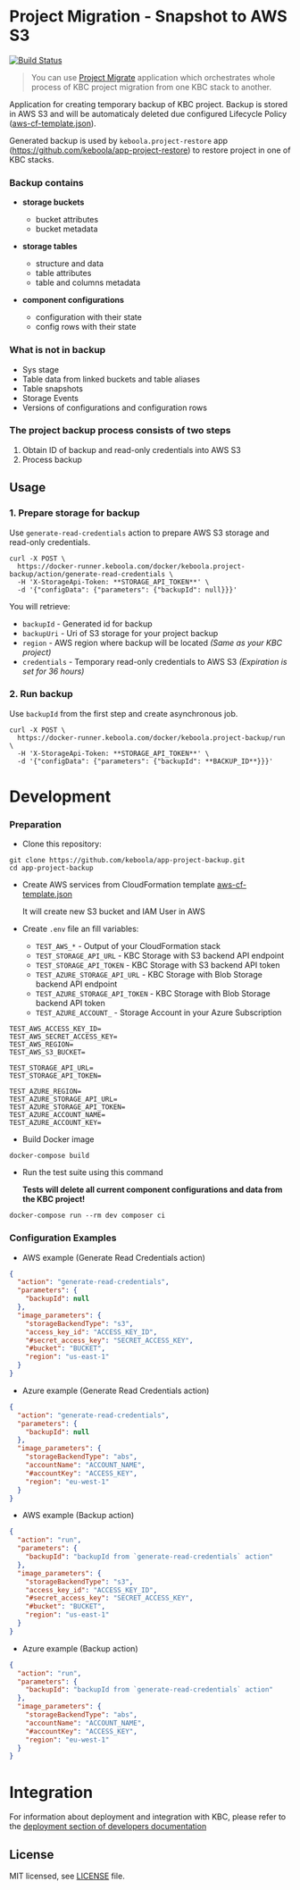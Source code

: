 # Project Migration - Snapshot to AWS S3

[![Build Status](https://travis-ci.org/keboola/app-project-backup.svg?branch=master)](https://travis-ci.org/keboola/app-project-backup)

> You can use [Project Migrate](https://github.com/keboola/app-project-migrate) application which orchestrates whole process of KBC project migration from one KBC stack to another.

Application for creating temporary backup of KBC project.
Backup is stored in AWS S3 and will be automaticaly deleted due configured Lifecycle Policy ([aws-cf-template.json](./aws-cf-template.json#L17)).

Generated backup is used by `keboola.project-restore` app (https://github.com/keboola/app-project-restore) to restore project in one of KBC stacks.

### Backup contains
- **storage buckets**
  - bucket attributes
  - bucket metadata
- **storage tables**
  - structure and data
  - table attributes
  - table and columns metadata

- **component configurations**
  - configuration with their state
  - config rows with their state

### What is not in backup

- Sys stage
- Table data from linked buckets and table aliases
- Table snapshots
- Storage Events
- Versions of configurations and configuration rows

### The project backup process consists of two steps

1) Obtain ID of backup and read-only credentials into AWS S3
2) Process backup

## Usage

### 1. Prepare storage for backup

Use `generate-read-credentials` action to prepare AWS S3 storage and read-only credentials.

```
curl -X POST \
  https://docker-runner.keboola.com/docker/keboola.project-backup/action/generate-read-credentials \
  -H 'X-StorageApi-Token: **STORAGE_API_TOKEN**' \
  -d '{"configData": {"parameters": {"backupId": null}}}'
```

You will retrieve:

- `backupId` - Generated id for backup
- `backupUri` - Uri of S3 storage for your project backup
- `region` - AWS region where backup will be located _(Same as your KBC project)_
- `credentials` - Temporary read-only credentials to AWS S3 _(Expiration is set for 36 hours)_
    
### 2. Run backup

Use `backupId` from the first step and create asynchronous job.

```
curl -X POST \
  https://docker-runner.keboola.com/docker/keboola.project-backup/run \
  -H 'X-StorageApi-Token: **STORAGE_API_TOKEN**' \
  -d '{"configData": {"parameters": {"backupId": **BACKUP_ID**}}}'
```

# Development

### Preparation

- Clone this repository:

```
git clone https://github.com/keboola/app-project-backup.git
cd app-project-backup
```

- Create AWS services from CloudFormation template [aws-cf-template.json](./aws-cf-template.json)

    It will create new S3 bucket and IAM User in AWS
    
- Create `.env` file an fill variables:

    - `TEST_AWS_*` - Output of your CloudFormation stack
    - `TEST_STORAGE_API_URL` - KBC Storage with S3 backend API endpoint
    - `TEST_STORAGE_API_TOKEN` - KBC Storage with S3 backend API token
    - `TEST_AZURE_STORAGE_API_URL` - KBC Storage with Blob Storage backend API endpoint
    - `TEST_AZURE_STORAGE_API_TOKEN` - KBC Storage with Blob Storage backend API token
    - `TEST_AZURE_ACCOUNT_` - Storage Account in your Azure Subscription
    
```
TEST_AWS_ACCESS_KEY_ID=
TEST_AWS_SECRET_ACCESS_KEY=
TEST_AWS_REGION=
TEST_AWS_S3_BUCKET=

TEST_STORAGE_API_URL=
TEST_STORAGE_API_TOKEN=

TEST_AZURE_REGION=
TEST_AZURE_STORAGE_API_URL=
TEST_AZURE_STORAGE_API_TOKEN=
TEST_AZURE_ACCOUNT_NAME=
TEST_AZURE_ACCOUNT_KEY=
```

- Build Docker image

```
docker-compose build
```

- Run the test suite using this command

    **Tests will delete all current component configurations and data from the KBC project!**

```
docker-compose run --rm dev composer ci
```

### Configuration Examples

- AWS example (Generate Read Credentials action)
```json
{
  "action": "generate-read-credentials",
  "parameters": {
    "backupId": null
  },
  "image_parameters": {
    "storageBackendType": "s3",
    "access_key_id": "ACCESS_KEY_ID",
    "#secret_access_key": "SECRET_ACCESS_KEY",
    "#bucket": "BUCKET",
    "region": "us-east-1"
  }
}
```


- Azure example (Generate Read Credentials action)
```json
{
  "action": "generate-read-credentials",
  "parameters": {
    "backupId": null
  },
  "image_parameters": {
    "storageBackendType": "abs",
    "accountName": "ACCOUNT_NAME",
    "#accountKey": "ACCESS_KEY",
    "region": "eu-west-1"
  }
}
```

- AWS example (Backup action)
```json
{
  "action": "run",
  "parameters": {
    "backupId": "backupId from `generate-read-credentials` action"
  },
  "image_parameters": {
    "storageBackendType": "s3",
    "access_key_id": "ACCESS_KEY_ID",
    "#secret_access_key": "SECRET_ACCESS_KEY",
    "#bucket": "BUCKET",
    "region": "us-east-1"
  }
}
```


- Azure example (Backup action)
```json
{
  "action": "run",
  "parameters": {
    "backupId": "backupId from `generate-read-credentials` action"
  },
  "image_parameters": {
    "storageBackendType": "abs",
    "accountName": "ACCOUNT_NAME",
    "#accountKey": "ACCESS_KEY",
    "region": "eu-west-1"
  }
}
```
 
# Integration

For information about deployment and integration with KBC, please refer to the [deployment section of developers documentation](https://developers.keboola.com/extend/component/deployment/) 

## License

MIT licensed, see [LICENSE](./LICENSE) file.
